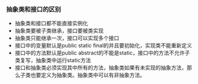 ### 抽象类和接口的区别
- 抽象类和接口都不能直接实例化
- 抽象类要被子类继承，接口要被类实现
- 抽象类只能继承一次，接口可以实现多个接口
- 接口中的变量默认是public static final的并且要初始化，实现类不能重新定义
- 接口中的方法默认是public abstract的不能是static，接口中的方法不允许子类复写，抽象类中运行static方法
- 接口和抽象类必须实现其中所有的方法，抽象类如果有未实现的抽象方法，那么子类也要定义为抽象类。抽象类中可以有非抽象方法。


